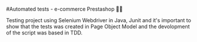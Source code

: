 #Automated tests - e-commerce Prestashop :man_technologist:

Testing project using Selenium Webdriver in Java, Junit and it's important to show that the tests was created in Page Object Model and the devolopment of the script was based in TDD.